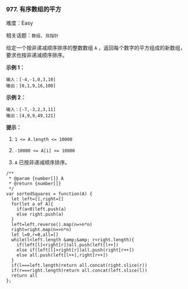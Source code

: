 ### 977. 有序数组的平方

难度：Easy

相关话题：`数组`、`双指针`

给定一个按非递减顺序排序的整数数组  `A` ，返回每个数字的平方组成的新数组，要求也按非递减顺序排序。







**示例 1：** 



```
输入：[-4,-1,0,3,10]
输出：[0,1,9,16,100]
```


**示例 2：** 



```
输入：[-7,-3,2,3,11]
输出：[4,9,9,49,121]
```






**提示：** 




1.  `1 <= A.length <= 10000` 

2.  `-10000 <= A[i] <= 10000` 

3.  `A` 已按非递减顺序排序。




```
/**
 * @param {number[]} A
 * @return {number[]}
 */
var sortedSquares = function(A) {
  let left=[],right=[]
  for(let a of A){
    if(a<0)left.push(a)
    else right.push(a)
  }
  left=left.reverse().map(n=>n*n)
  right=right.map(n=>n*n)
  let l=0,r=0,all=[]
  while(l<left.length &amp;&amp; r<right.length){
    if(left[l]<right[r])all.push(left[l++])
    else if(left[l]>right[r])all.push(right[r++])
    else all.push(left[l++],right[r++])
  }
  if(l===left.length)return all.concat(right.slice(r))
  if(r===right.length)return all.concat(left.slice(l))
  return all
};
```

